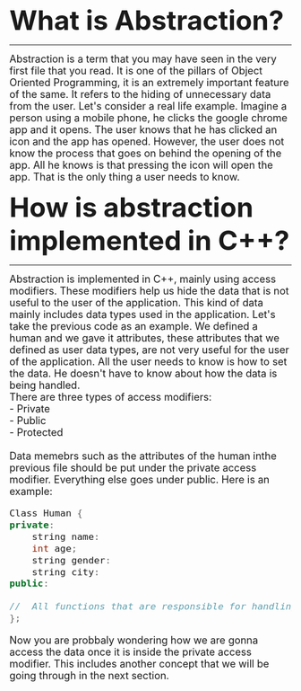 <b> <font size="8"> What is Abstraction? </b></font>

---

<font size = "4"> 
Abstraction is a term that you may have seen in the very first file that you read. It is one of the pillars of Object Oriented Programming, it is an extremely important feature of the same. It refers to the hiding of unnecessary data from the user. Let's consider a real life example. Imagine a person using a mobile phone, he clicks the google chrome app and it opens. The user knows that he has clicked an icon and the app has opened. However, the user does not know the process that goes on behind the opening of the app. All he knows is that pressing the icon will open the app. That is the only thing a user needs to know.
<br> 
</font>

<b> <font size="8"> How is abstraction implemented in C++? </b></font>

---

<font size = "4">
Abstraction is implemented in C++, mainly using access modifiers.
These modifiers help us hide the data that is not useful to the user of the application. This kind of data mainly includes data types used in the application. Let's take the previous code as an example. We defined a human and we gave it attributes, these attributes that we defined as user data types, are not very useful for the user of the application. All the user needs to know is how to set the data. He doesn't have to know about how the data is being handled. 
<br>
There are three types of access modifiers:<br>
- Private <br>
- Public<br>
- Protected 
  <br>
  <br>
Data memebrs such as the attributes of the human inthe previous file should be put under the private access modifier. Everything else goes under public. Here is an example:
<br>

```c++
Class Human {
private:
    string name:
    int age;
    string gender:
    string city:
public:

//  All functions that are responsible for handling the data are put here
};
```

Now you are probbaly wondering how we are gonna access the data once it is inside the private access modifier. This includes another concept that we will be going through in the next section.

</font>

